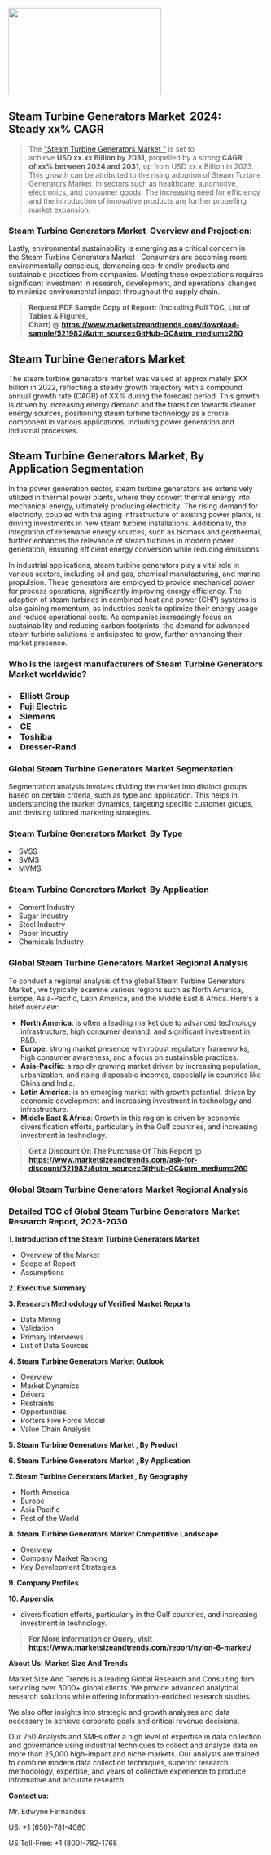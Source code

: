 <p><img class="alignnone size-medium wp-image-20088" src="https://ffe5etoiles.com/wp-content/uploads/2024/12/MST1-300x171.png" alt="" width="300" height="171" /></p><h2 id="ember46" class="ember-view reader-text-block__heading-2">Steam Turbine Generators Market &nbsp;2024: Steady&nbsp;xx% CAGR</h2><blockquote id="ember47" class="ember-view reader-text-block__blockquote">The&nbsp;<a class="app-aware-link " href="https://www.marketsizeandtrends.com/download-sample/521982/&utm_source=GitHub-GC&utm_medium=260" target="_blank" data-test-app-aware-link="">"Steam Turbine Generators Market "</a>&nbsp;is set to achieve&nbsp;<strong>USD&nbsp;xx.xx&nbsp;Billion by 2031,</strong>&nbsp;propelled by a strong&nbsp;<strong>CAGR of&nbsp;xx% between 2024 and 2031,</strong>&nbsp;up from USD xx.x Billion in 2023. This growth can be attributed to the rising adoption of&nbsp;Steam Turbine Generators Market &nbsp;in sectors such as healthcare, automotive, electronics, and consumer goods. The increasing need for efficiency and the introduction of innovative products are further propelling market expansion.</blockquote><h3 id="ember48" class="ember-view reader-text-block__heading-3">Steam Turbine Generators Market &nbsp;Overview and Projection:</h3><p id="ember49" class="ember-view reader-text-block__paragraph">Lastly, environmental sustainability is emerging as a critical concern in the&nbsp;Steam Turbine Generators Market . Consumers are becoming more environmentally conscious, demanding eco-friendly products and sustainable practices from companies. Meeting these expectations requires significant investment in research, development, and operational changes to minimize environmental impact throughout the supply chain.</p><blockquote id="ember50" class="ember-view reader-text-block__blockquote"><strong>Request PDF Sample Copy of Report: (Including Full TOC, List of Tables &amp; Figures, Chart)&nbsp;@&nbsp;<strong><a href="https://www.marketsizeandtrends.com/download-sample/521982/&utm_source=GitHub-GC&utm_medium=260" target="_blank">https://www.marketsizeandtrends.com/download-sample/521982/&utm_source=GitHub-GC&utm_medium=260</a></strong></strong></blockquote><h3 class=""> <h2>Steam Turbine Generators Market</h2><p>The steam turbine generators market was valued at approximately $XX billion in 2022, reflecting a steady growth trajectory with a compound annual growth rate (CAGR) of XX% during the forecast period. This growth is driven by increasing energy demand and the transition towards cleaner energy sources, positioning steam turbine technology as a crucial component in various applications, including power generation and industrial processes.</p><h2>Steam Turbine Generators Market, By Application Segmentation</h2><p>In the power generation sector, steam turbine generators are extensively utilized in thermal power plants, where they convert thermal energy into mechanical energy, ultimately producing electricity. The rising demand for electricity, coupled with the aging infrastructure of existing power plants, is driving investments in new steam turbine installations. Additionally, the integration of renewable energy sources, such as biomass and geothermal, further enhances the relevance of steam turbines in modern power generation, ensuring efficient energy conversion while reducing emissions.</p><p>In industrial applications, steam turbine generators play a vital role in various sectors, including oil and gas, chemical manufacturing, and marine propulsion. These generators are employed to provide mechanical power for process operations, significantly improving energy efficiency. The adoption of steam turbines in combined heat and power (CHP) systems is also gaining momentum, as industries seek to optimize their energy usage and reduce operational costs. As companies increasingly focus on sustainability and reducing carbon footprints, the demand for advanced steam turbine solutions is anticipated to grow, further enhancing their market presence.</p></h3><h3 id="" class="">Who is the largest manufacturers of&nbsp;Steam Turbine Generators Market worldwide?</h3><h3 class=""></Li><Li>Elliott Group</Li><Li> Fuji Electric</Li><Li> Siemens</Li><Li> GE</Li><Li> Toshiba</Li><Li> Dresser-Rand</h3><h3 id="ember53" class="ember-view reader-text-block__heading-3">Global&nbsp;Steam Turbine Generators Market Segmentation:</h3><p id="ember54" class="ember-view reader-text-block__paragraph">Segmentation analysis involves dividing the market into distinct groups based on certain criteria, such as type and application. This helps in understanding the market dynamics, targeting specific customer groups, and devising tailored marketing strategies.</p><h3 id="" class="">Steam Turbine Generators Market &nbsp;By Type</h3><p></Li><Li>SVSS</Li><Li> SVMS</Li><Li> MVMS</p><h3 id="" class="">Steam Turbine Generators Market &nbsp;By Application</h3><p class=""></Li><Li>Cement Industry</Li><Li> Sugar Industry</Li><Li> Steel Industry</Li><Li> Paper Industry</Li><Li> Chemicals Industry</p><h3 id="ember62" class="ember-view reader-text-block__heading-3">Global Steam Turbine Generators Market Regional Analysis</h3><p id="ember63" class="ember-view reader-text-block__paragraph">To conduct a regional analysis of the global Steam Turbine Generators Market , we typically examine various regions such as North America, Europe, Asia-Pacific, Latin America, and the Middle East &amp; Africa. Here's a brief overview:</p><ul><li><strong>North America</strong>: is often a leading market due to advanced technology infrastructure, high consumer demand, and significant investment in R&amp;D.</li><li><strong>Europe</strong>: strong market presence with robust regulatory frameworks, high consumer awareness, and a focus on sustainable practices.</li><li><strong>Asia-Pacific</strong>: a rapidly growing market driven by increasing population, urbanization, and rising disposable incomes, especially in countries like China and India.</li><li><strong>Latin America</strong>: is an emerging market with growth potential, driven by economic development and increasing investment in technology and infrastructure.</li><li><strong>Middle East &amp; Africa</strong>: Growth in this region is driven by economic diversification efforts, particularly in the Gulf countries, and increasing investment in technology.</li></ul><blockquote id="ember61" class="ember-view reader-text-block__blockquote"><strong>Get a Discount On The Purchase Of This Report @ <strong><a href="https://html-cleaner.com/" target="">https://www.marketsizeandtrends.com/ask-for-discount/521982/&utm_source=GitHub-GC&utm_medium=260</a></strong></strong></blockquote><h3 id="ember62" class="ember-view reader-text-block__heading-3">Global Steam Turbine Generators Market Regional Analysis</h3><h3 id="" class="">Detailed TOC of Global Steam Turbine Generators Market Research Report, 2023-2030</h3><p id="" class=""><strong>1. Introduction of the Steam Turbine Generators Market </strong></p><ul><li>Overview of the Market</li><li>Scope of Report</li><li>Assumptions</li></ul><p id="" class=""><strong>2. Executive Summary</strong></p><p id="" class=""><strong>3. Research Methodology of Verified Market Reports</strong></p><ul><li>Data Mining</li><li>Validation</li><li>Primary Interviews</li><li>List of Data Sources</li></ul><p id="" class=""><strong>4. Steam Turbine Generators Market Outlook</strong></p><ul><li>Overview</li><li>Market Dynamics</li><li>Drivers</li><li>Restraints</li><li>Opportunities</li><li>Porters Five Force Model</li><li>Value Chain Analysis</li></ul><p id="" class=""><strong>5. Steam Turbine Generators Market , By Product</strong></p><p id="" class=""><strong>6. Steam Turbine Generators Market , By Application</strong></p><p id="" class=""><strong>7. Steam Turbine Generators Market , By Geography</strong></p><ul><li>North America</li><li>Europe</li><li>Asia Pacific</li><li>Rest of the World</li></ul><p id="" class=""><strong>8. Steam Turbine Generators Market Competitive Landscape</strong></p><ul><li>Overview</li><li>Company Market Ranking</li><li>Key Development Strategies</li></ul><p id="" class=""><strong>9. Company Profiles</strong></p><p id="" class=""><strong>10. Appendix</strong></p><ul><li>diversification efforts, particularly in the Gulf countries, and increasing investment in technology.</li></ul><blockquote id="ember65" class="ember-view reader-text-block__blockquote"><strong>For More Information or Query, visit <strong><strong><a href="https://html-cleaner.com/" target="">https://www.marketsizeandtrends.com/report/nylon-6-market/</a></strong></strong></strong></blockquote><p id="" class=""><strong>About Us: Market Size And Trends</strong></p><p id="" class="">Market Size And Trends is a leading Global Research and Consulting firm servicing over 5000+ global clients. We provide advanced analytical research solutions while offering information-enriched research studies.</p><p id="" class="">We also offer insights into strategic and growth analyses and data necessary to achieve corporate goals and critical revenue decisions.</p><p id="" class="">Our 250 Analysts and SMEs offer a high level of expertise in data collection and governance using industrial techniques to collect and analyze data on more than 25,000 high-impact and niche markets. Our analysts are trained to combine modern data collection techniques, superior research methodology, expertise, and years of collective experience to produce informative and accurate research.</p><p id="" class=""><strong>Contact us:</strong></p><p id="" class="">Mr. Edwyne Fernandes</p><p id="" class="">US: +1 (650)-781-4080</p><p id="" class="">US Toll-Free: +1 (800)-782-1768</p>

